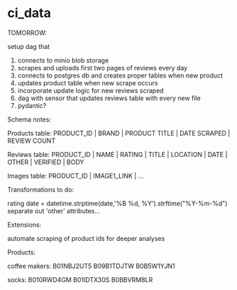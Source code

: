 # ci_data



TOMORROW:

setup dag that
1) connects to minio blob storage
2) scrapes and uploads first two pages of reviews every day
3) connects to postgres db and creates proper tables when new product
4) updates product table when new scrape occurs
5) incorporate update logic for new reviews scraped
6) dag with sensor that updates reviews table with every new file
7) pydantic?



Schema notes:

Products table:
PRODUCT_ID | BRAND | PRODUCT TITLE | DATE SCRAPED | REVIEW COUNT

Reviews table:
PRODUCT_ID | NAME | RATING | TITLE | LOCATION | DATE | OTHER | VERIFIED | BODY

Images table:
PRODUCT_ID | IMAGE1_LINK | ...




Transformations to do:

rating
date = datetime.strptime(date,'%B %d, %Y').strftime("%Y-%m-%d")
separate out 'other' attributes...


Extensions:

automate scraping of product ids for deeper analyses


Products:

coffee makers:
B01NBJ2UT5
B09B1TDJTW
B0B5W1YJN1

socks:
B010RWD4GM
B01IDTX30S
B0BBVRM8LR